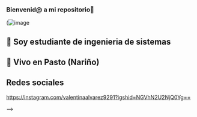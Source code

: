 ### Bienvenid@ a mi repositorio👋
(![image](https://github.com/ValentinaAlvarez08/ValentinaAlvarez08/assets/144852708/e7ef53f1-bd52-4c2f-88ec-72dbf5940aa5)

## 🔭 Soy estudiante de ingenieria de sistemas 
## 🏡 Vivo en Pasto (Nariño)
## Redes sociales 
https://instagram.com/valentinaalvarez9291?igshid=NGVhN2U2NjQ0Yg==

-->
